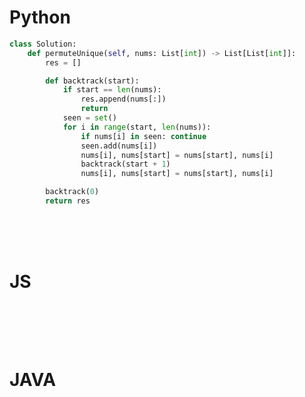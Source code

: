 # Python

```python
class Solution:
    def permuteUnique(self, nums: List[int]) -> List[List[int]]:
        res = []

        def backtrack(start):
            if start == len(nums):
                res.append(nums[:])
                return
            seen = set()
            for i in range(start, len(nums)):
                if nums[i] in seen: continue
                seen.add(nums[i])
                nums[i], nums[start] = nums[start], nums[i]
                backtrack(start + 1)
                nums[i], nums[start] = nums[start], nums[i]

        backtrack(0)
        return res
```

<br />
<br />
<br />

# JS
```js

```

<br />
<br />
<br />

# JAVA
```java

```
